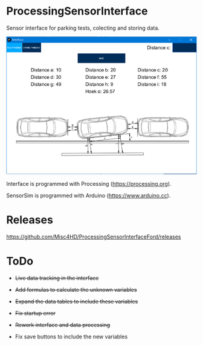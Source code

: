 # ProcessingSensorInterface
Sensor interface for parking tests, colecting and storing data.

![alt text](https://github.com/Misc4HD/ProcessingSensorInterface/blob/master/ProjectImg.PNG)

Interface is programmed with Processing (https://processing.org).

SensorSim is programmed with Arduino (https://www.arduino.cc).
# Releases
https://github.com/Misc4HD/ProcessingSensorInterfaceFord/releases
# ToDo
* ~~Live data tracking in the interface~~

* ~~Add formulas to calculate the unknown variables~~

* ~~Expand the data tables to include these variables~~

* ~~Fix startup error~~

* ~~Rework interface and data processing~~

* Fix save buttons to include the new variables
